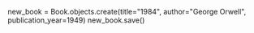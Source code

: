 <!--- This code creates a new Book object. -->
new_book = Book.objects.create(title="1984", author="George Orwell", publication_year=1949)
new_book.save()